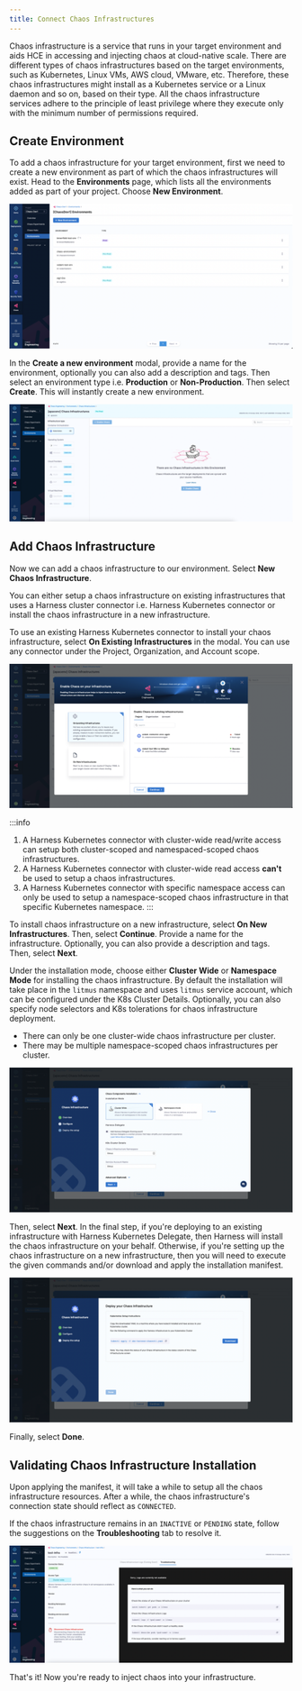 ```yaml
---
title: Connect Chaos Infrastructures
---
```


Chaos infrastructure is a service that runs in your target environment and aids HCE in accessing and injecting chaos at cloud-native scale. There are different types of chaos infrastructures based on the target environments, such as Kubernetes, Linux VMs, AWS cloud, VMware, etc. Therefore, these chaos infrastructures might install as a Kubernetes service or a Linux daemon and so on, based on their type. All the chaos infrastructure services adhere to the principle of least privilege where they execute only with the minimum number of permissions required.

## Create Environment
To add a chaos infrastructure for your target environment, first we need to create a new environment as part of which the chaos infrastructures will exist. Head to the **Environments** page, which lists all the environments added as part of your project. Choose **New Environment**.

![Chaos Environments](./static/connect-chaos-infrastructures/chaos-environments.png)

In the **Create a new environment** modal, provide a name for the environment, optionally you can also add a description and tags. Then select an environment type i.e. **Production** or **Non-Production**. Then select **Create**. This will instantly create a new environment.

![New Environment](./static/connect-chaos-infrastructures/new-environment.png)

## Add Chaos Infrastructure
Now we can add a chaos infrastructure to our environment. Select **New Chaos Infrastructure**.

You can either setup a chaos infrastructure on existing infrastructures that uses a Harness cluster connector i.e. Harness Kubernetes connector or install the chaos infrastructure in a new infrastructure.

To use an existing Harness Kubernetes connector to install your chaos infrastructure, select **On Existing Infrastructures** in the modal. You can use any connector under the Project, Organization, and Account scope.

![Chaos Infrastructure in Existing Infra](./static/connect-chaos-infrastructures/chaos-infrastructure-in-existing-infra.png)

:::info
1. A Harness Kubernetes connector with cluster-wide read/write access can setup both cluster-scoped and namespaced-scoped chaos infrastructures.
2. A Harness Kubernetes connector with cluster-wide read access **can't** be used to setup a chaos infrastructures.
3. A Harness Kubernetes connector with specific namespace access can only be used to setup a namespace-scoped chaos infrastructure in that specific Kubernetes namespace.
:::

To install chaos infrastructure on a new infrastructure, select **On New Infrastructures**. Then, select **Continue**.
Provide a name for the infrastructure. Optionally, you can also provide a description and tags. Then, select **Next**. 

Under the installation mode, choose either **Cluster Wide** or **Namespace Mode** for installing the chaos infrastructure. By default the installation will take place in the `litmus` namespace and uses `litmus` service account, which can be configured under the K8s Cluster Details. Optionally, you can also specify node selectors and K8s tolerations for chaos infrastructure deployment.

- There can only be one cluster-wide chaos infrastructure per cluster.
- There may be multiple namespace-scoped chaos infrastructures per cluster.

![Configure Chaos Infrastructure](./static/connect-chaos-infrastructures/configure-chaos-infrastructure.png)

Then, select **Next**. In the final step, if you're deploying to an existing infrastructure with Harness Kubernetes Delegate, then Harness will install the chaos infrastructure on your behalf. Otherwise, if you're setting up the chaos infrastructure on a new infrastructure, then you will need to execute the given commands and/or download and apply the installation manifest.

![k8s Setup Infrastructure](./static/connect-chaos-infrastructures/k8s-setup-infrastructure.png)

Finally, select **Done**.

## Validating Chaos Infrastructure Installation
Upon applying the manifest, it will take a while to setup all the chaos infrastructure resources. After a while, the chaos infrastructure's connection state should reflect as `CONNECTED`.

If the chaos infrastructure remains in an `INACTIVE` or `PENDING` state, follow the suggestions on the **Troubleshooting** tab to resolve it.

![Infrastructure State](./static/connect-chaos-infrastructures/infrastructure-state.png)

That's it! Now you're ready to inject chaos into your infrastructure.
